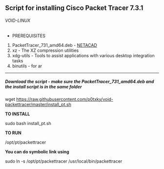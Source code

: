 ## Script for installing Cisco Packet Tracer 7.3.1 

###### VOID-LINUX

- PREREQUISITES

1. PacketTracer_731_amd64.deb - [NETACAD](netacad.com)
1. xz - The XZ compression utilities
1. xdg-utils - Tools to assist applications with various desktop integration tasks
1. binutils - for ar 

***************************************************************************************************

##### Download the script - make sure the PacketTracer_731_amd64.deb and the install script is in the same folder

wget https://raw.githubusercontent.com/p0txky/void-packettracer/master/install_pt.sh

**TO INSTALL**

sudo bash install_pt.sh

**TO RUN**

/opt/pt/packettracer

**You can do symbolic link using**

sudo ln -s /opt/pt/packettracer /usr/local/bin/packettracer
